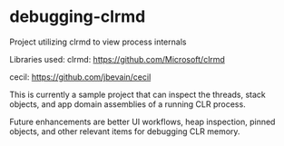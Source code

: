 # debugging-clrmd
Project utilizing clrmd to view process internals

Libraries used:
clrmd:
https://github.com/Microsoft/clrmd

cecil:
https://github.com/jbevain/cecil

This is currently a sample project that can inspect the threads, stack objects, and app domain assemblies of a running CLR process. 

Future enhancements are better UI workflows, heap inspection, pinned objects, and other relevant items for debugging CLR memory.

